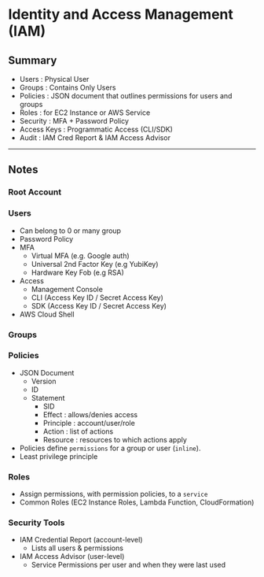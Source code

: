 # Identity and Access Management (IAM)
## Summary
- Users : Physical User  
- Groups : Contains Only Users  
- Policies : JSON document that outlines permissions for users and groups  
- Roles : for EC2 Instance or AWS Service  
- Security : MFA + Password Policy  
- Access Keys : Programmatic Access (CLI/SDK)  
- Audit : IAM Cred Report & IAM Access Advisor  

---
## Notes

### Root Account
### Users
- Can belong to 0 or many group
- Password Policy
- MFA
  - Virtual MFA (e.g. Google auth)
  - Universal 2nd Factor Key (e.g YubiKey)
  - Hardware Key Fob (e.g RSA)
- Access
  - Management Console
  - CLI (Access Key ID / Secret Access Key)
  - SDK (Access Key ID / Secret Access Key)
- AWS Cloud Shell

### Groups
### Policies
- JSON Document
  - Version
  - ID
  - Statement
    - SID
    - Effect : allows/denies access
    - Principle : account/user/role
    - Action : list of actions
    - Resource : resources to which actions apply
- Policies define `permissions` for a group or user (`inline`). 
- Least privilege principle

### Roles
- Assign permissions, with permission policies, to a `service`
- Common Roles (EC2 Instance Roles, Lambda Function, CloudFormation)

### Security Tools
- IAM Credential Report (account-level)
  - Lists all users & permissions
- IAM Access Advisor (user-level)
  - Service Permissions per user and when they were last used
